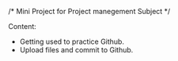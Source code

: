 /* Mini Project for Project manegement Subject */

Content:
- Getting used to practice Github.
- Upload files and commit to Github.
